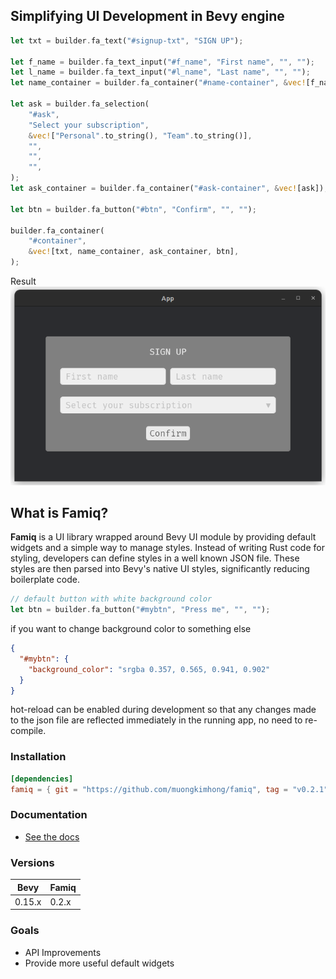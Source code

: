 ## Simplifying UI Development in Bevy engine

```rust
let txt = builder.fa_text("#signup-txt", "SIGN UP");

let f_name = builder.fa_text_input("#f_name", "First name", "", "");
let l_name = builder.fa_text_input("#l_name", "Last name", "", "");
let name_container = builder.fa_container("#name-container", &vec![f_name, l_name]);

let ask = builder.fa_selection(
    "#ask",
    "Select your subscription",
    &vec!["Personal".to_string(), "Team".to_string()],
    "",
    "",
    "",
);
let ask_container = builder.fa_container("#ask-container", &vec![ask]);

let btn = builder.fa_button("#btn", "Confirm", "", "");

builder.fa_container(
    "#container",
    &vec![txt, name_container, ask_container, btn],
);
```
Result
![Screenshot](./screenshot.png)

## What is Famiq?
**Famiq** is a UI library wrapped around Bevy UI module by providing default
widgets and a simple way to manage styles. Instead of writing Rust code for styling,
developers can define styles in a well known JSON file. These styles are then parsed
into Bevy's native UI styles, significantly reducing boilerplate code.

```rust
// default button with white background color
let btn = builder.fa_button("#mybtn", "Press me", "", "");
```
if you want to change background color to something else
```json
{
  "#mybtn": {
    "background_color": "srgba 0.357, 0.565, 0.941, 0.902"
  }
}
```
hot-reload can be enabled during development so that any changes made to the json file
are reflected immediately in the running app, no need to re-compile.

### Installation
```toml
[dependencies]
famiq = { git = "https://github.com/muongkimhong/famiq", tag = "v0.2.1" }
```

### Documentation
- [See the docs](https://muongkimhong.github.io/famiq/)

### Versions
| Bevy     | Famiq |
|----------|----------|
| 0.15.x   | 0.2.x    |


### Goals
- API Improvements
- Provide more useful default widgets
